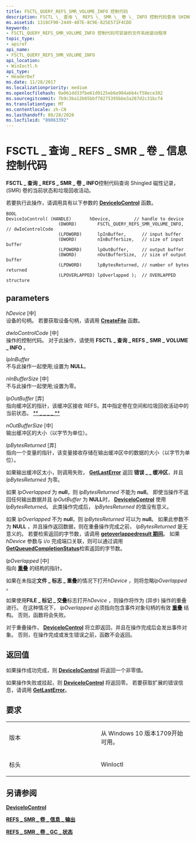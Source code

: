 ```yaml
---
title: FSCTL_QUERY_REFS_SMR_VOLUME_INFO 控制代码
description: FSCTL \_ 查询 \_ REFS \_ SMR \_ 卷 \_ INFO 控制代码查询 SHINGLED 磁性记录， (SMR) 卷的当前状态和垃圾回收活动。
ms.assetid: 1318CF90-2449-407E-8C9E-825E571F4CDD
keywords:
- FSCTL_QUERY_REFS_SMR_VOLUME_INFO 控制代码可安装的文件系统驱动程序
topic_type:
- apiref
api_name:
- FSCTL_QUERY_REFS_SMR_VOLUME_INFO
api_location:
- WinIoctl.h
api_type:
- HeaderDef
ms.date: 11/28/2017
ms.localizationpriority: medium
ms.openlocfilehash: 0a061dd33fbe61d9125eb6e904abb4cf58ece302
ms.sourcegitcommit: 7b9c3ba12b05bbf78275395bbe3a287d2c31bcf4
ms.translationtype: MT
ms.contentlocale: zh-CN
ms.lasthandoff: 08/28/2020
ms.locfileid: "89063392"
---
```

# <a name="fsctl_query_refs_smr_volume_info-control-code"></a>FSCTL \_ 查询 \_ REFS \_ SMR \_ 卷 \_ 信息控制代码


**FSCTL \_ 查询 \_ REFS \_ SMR \_ 卷 \_ INFO**控制代码查询 Shingled 磁性记录， (SMR) 卷的当前状态和垃圾回收活动。

若要执行此操作，请调用具有以下参数的 [**DeviceIoControl**](/windows/desktop/api/ioapiset/nf-ioapiset-deviceiocontrol) 函数。

```ManagedCPlusPlus
BOOL 
DeviceIoControl( (HANDLE)       hDevice,         // handle to device
                    (DWORD)        FSCTL_QUERY_REFS_SMR_VOLUME_INFO, // dwIoControlCode
                    (LPDWORD)      lpInBuffer,      // input buffer
                    (DWORD)        nInBufferSize,   // size of input buffer
                    (LPDWORD)      lpOutBuffer,     // output buffer
                    (DWORD)        nOutBufferSize,  // size of output buffer
                    (LPDWORD)      lpBytesReturned, // number of bytes returned
                    (LPOVERLAPPED) lpOverlapped );  // OVERLAPPED structure
```

<a name="parameters"></a>parameters
----------

*hDevice* \[中\]  
设备的句柄。 若要获取设备句柄，请调用 [**CreateFile**](/windows/desktop/api/fileapi/nf-fileapi-createfilea) 函数。

*dwIoControlCode* \[中\]  
操作的控制代码。 对于此操作，请使用 **FSCTL \_ 查询 \_ REFS \_ SMR \_ VOLUME \_ INFO** 。

*lpInBuffer*   
不与此操作一起使用;设置为 **NULL**。

*nInBufferSize* \[中\]  
不与此操作一起使用;设置为零。

*lpOutBuffer* \[弄\]  
指向缓冲区的指针，该缓冲区接收 REFS，其中指定卷在空间和垃圾回收活动中的当前状态。 [** \_ \_ \_ \_ **](/windows-hardware/drivers/ddi/ntifs/ns-ntifs-_refs_smr_volume_info_output)

*nOutBufferSize* \[中\]  
输出缓冲区的大小（以字节为单位）。

*lpBytesReturned* \[弄\]  
指向一个变量的指针，该变量接收存储在输出缓冲区中的数据的大小（以字节为单位）。

如果输出缓冲区太小，则调用失败， [**GetLastError**](/windows/desktop/api/errhandlingapi/nf-errhandlingapi-getlasterror) 返回 **错误 \_ \_ 缓冲区**，并且 *lpBytesReturned* 为零。

如果 *lpOverlapped* 为 **null**，则 *lpBytesReturned* 不能为 **null**。 即使当操作不返回任何输出数据并且 *lpOutBuffer* 为 **NULL**时， [**DeviceIoControl**](/windows/desktop/api/ioapiset/nf-ioapiset-deviceiocontrol) 使用 *lpBytesReturned*。 此类操作完成后， *lpBytesReturned* 的值没有意义。

如果 *lpOverlapped* 不为 **null**，则 *lpBytesReturned* 可以为 **null**。 如果此参数不为 **NULL** ，并且操作返回数据，则在重叠操作完成之前， *lpBytesReturned* 是无意义的。 若要检索返回的字节数，请调用 [**getoverlappedresult 期间**](/windows/desktop/api/ioapiset/nf-ioapiset-getoverlappedresult)。 如果 *hDevice* 参数与 i/o 完成端口关联，则可以通过调用 [**GetQueuedCompletionStatus**](/windows/desktop/api/ioapiset/nf-ioapiset-getqueuedcompletionstatus)检索返回的字节数。

*lpOverlapped* \[中\]  
指向 [**重叠**](/windows/desktop/api/minwinbase/ns-minwinbase-_overlapped) 的结构的指针。

如果在未指定**文件 \_ 标志 \_ 重叠**的情况下打开*hDevice* ，则将忽略*lpOverlapped* 。

如果使用**FILE \_ 标记 \_ 交叠**标志打开*hDevice* ，则操作将作为 (异步) 操作的重叠进行。 在这种情况下， *lpOverlapped* 必须指向包含事件对象句柄的有效 [**重叠**](/windows/desktop/api/minwinbase/ns-minwinbase-_overlapped) 结构。 否则，函数将会失败。

对于重叠操作， [**DeviceIoControl**](/windows/desktop/api/ioapiset/nf-ioapiset-deviceiocontrol) 将立即返回，并且在操作完成后会发出事件对象。 否则，在操作完成或发生错误之前，函数不会返回。

<a name="return-value"></a>返回值
------------

如果操作成功完成，则 [**DeviceIoControl**](/windows/desktop/api/ioapiset/nf-ioapiset-deviceiocontrol) 将返回一个非零值。

如果操作失败或挂起，则 [**DeviceIoControl**](/windows/desktop/api/ioapiset/nf-ioapiset-deviceiocontrol) 将返回零。 若要获取扩展的错误信息，请调用 [**GetLastError**](/windows/desktop/api/errhandlingapi/nf-errhandlingapi-getlasterror)。

<a name="requirements"></a>要求
------------

<table>
<colgroup>
<col width="50%" />
<col width="50%" />
</colgroup>
<tbody>
<tr class="odd">
<td align="left"><p>版本</p></td>
<td align="left"><p>从 Windows 10 版本1709开始可用。</p></td>
</tr>
<tr class="even">
<td align="left"><p>标头</p></td>
<td align="left">WinIoctl</td>
</tr>
</tbody>
</table>

## <a name="see-also"></a>另请参阅


[**DeviceIoControl**](/windows/desktop/api/ioapiset/nf-ioapiset-deviceiocontrol)

[**REFS \_ SMR \_ 卷 \_ 信息 \_ 输出**](/windows-hardware/drivers/ddi/ntifs/ns-ntifs-_refs_smr_volume_info_output)

[**REFS \_ SMR \_ 卷 \_ GC \_ 状态**](/windows-hardware/drivers/ddi/ntifs/ne-ntifs-_refs_smr_volume_gc_state)

 

